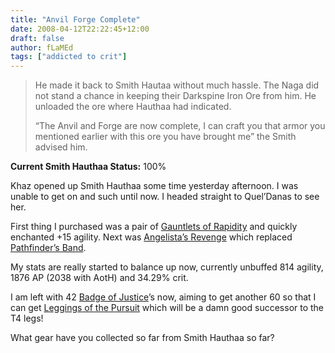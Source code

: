 ```yaml
---
title: "Anvil Forge Complete"
date: 2008-04-12T22:22:45+12:00
draft: false
author: fLaMEd
tags: ["addicted to crit"]
---
```


>He made it back to Smith Hautaa without much hassle. The  Naga did not stand a chance in keeping their Darkspine Iron Ore from  him. He unloaded the ore where Hauthaa had indicated.
>
>“The Anvil and Forge are now complete, I can craft you that armor you mentioned earlier with this ore you have brought me” the Smith  advised him.


**Current Smith Hauthaa Status:** 100%

Khaz opened up Smith Hauthaa some time yesterday afternoon. I was  unable to get on and such until now. I headed straight to Quel’Danas to  see her.

First thing I purchased was a pair of [Gauntlets of Rapidity](https://web.archive.org/web/20081014210525/http://www.wowhead.com/?item=34916) and quickly enchanted +15 agility. Next was [Angelista’s Revenge](https://web.archive.org/web/20081014210525/http://www.wowhead.com/?item=34887) which replaced [Pathfinder’s Band](https://web.archive.org/web/20081014210525/http://www.wowhead.com/?item=31277).

My stats are really started to balance up now, currently unbuffed 814 agility, 1876 AP (2038 with AotH) and 34.29% crit.

I am left with 42 [Badge of Justice](https://web.archive.org/web/20081014210525/http://www.wowhead.com/?item=29434)’s now, aiming to get another 60 so that I can get [Leggings of the Pursuit](https://web.archive.org/web/20081014210525/http://www.wowhead.com/?item=34914) which will be a damn good successor to the T4 legs!

What gear have you collected so far from Smith Hauthaa so far?